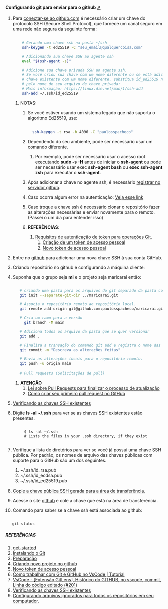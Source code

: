 <!-- markdownlint-disable-next-line -->
#### Configurando git para enviar para o github <a href="configurando_git_para_enviar_para_o_github.html" target="_blank" title="Pressione aqui para expandir este documento em nova aba." >  ➚ </a>
<!-- markdownlint-disable-next-line -->
<main>

1. Para [conectar-se ao github.com](https://docs.github.com/en/authentication/connecting-to-github-with-ssh/generating-a-new-ssh-key-and-adding-it-to-the-ssh-agent) é necessário criar um chave do protocolo SSH (Secure Shell Protocol), que fornece um canal seguro em uma rede não segura da seguinte forma:

    ```sh
        
        # Gerando uma chave ssh na pasta ~/ssh
        ssh-keygen -t ed25519 -C "seu_email@qualquercoisa.com"           

        # Adicionando sua chave SSH ao agente ssh
        eval "$(ssh-agent -s)"

        # Adicione sua chave privada SSH ao agente ssh. 
        # Se você criou sua chave com um nome diferente ou se está adicionando uma 
        # chave existente com um nome diferente, substitua id_ed25519 no comando 
        # pelo nome de seu arquivo de chave privada:
        # Mais informação: https://linux.die.net/man/1/ssh-add
        ssh-add ~/.ssh/id_ed25519

    ```

   1. NOTAS:
      1. Se você estiver usando um sistema legado que não suporta o algoritmo Ed25519, use:

         ```sh

           ssh-keygen -t rsa -b 4096 -C "paulosspacheco"

         ```

      2. Dependendo do seu ambiente, pode ser necessário usar um comando diferente.
         1. Por exemplo, pode ser necessário usar o acesso root executando **sudo -s -H** antes de iniciar o **ssh-agent** ou pode ser necessário usar exec **ssh-agent bash** ou **exec ssh-agent zsh** para executar o **ssh-agent**.
      3. Após adicionar a chave no agente ssh, é necessário [registrar no servidor github](https://github.com/settings/keys).
      4. Caso ocorra algum error na autenticação: [Veja esse link](https://docs.github.com/pt/authentication/troubleshooting-ssh)
      5. Caso troque a chave ssh é necessário clonar o repositório fazer as alterações necessárias e enviar novamente para o remoto. (Passei o um dia para entender isso)

      6. **REFERÊNCIAS**:
         1. [Requisitos de autenticação de token para operações Git](https://github.blog/2020-12-15-token-authentication-requirements-for-git-operations/).
            1. [Criação de um token de acesso pessoal](https://docs.github.com/en/authentication/keeping-your-account-and-data-secure/creating-a-personal-access-token)
            2. [Novo token de acesso pessoal](https://github.com/settings/tokens/new)

2. Entre no [github](https://docs.github.com/en/authentication/connecting-to-github-with-ssh/adding-a-new-ssh-key-to-your-github-account) para adicionar uma nova chave SSH à sua conta GitHub.

3. Criando repositório no github e configurando a máquina cliente:
4. Suponha que o grupo seja **mi** e o projeto seja maricarai então:

   ```sh
   
      # criando uma pasta para os arquivos do git separado da pasta corrente que se deseja versionar
      git init --separate-git-dir ../maricarai.git 

      # Associa o repositório remoto ao repositório local.          
      git remote add origin git@github.com:paulosspacheco/maricarai.git

      # Cria um ramo para a versão     
        git branch -M main                           

      # Adiciona todos os arquivo da pasta que se quer versionar
      git add .        

      # Finaliza a transação do comando git add e registra o nome das alterações feitas       
      git commit -m "Descreva as alterações feitas"

      # Envia as alterações locais para o repositório remoto.
      git push -u origin main                  
      
      # Pull requests (Solicitações de pull) 

   ```

   1. **ATENÇÃO**
      1. [Lei sobre Pull Requests para finalizar o processo de atualização](https://docs.github.com/en/pull-requests/collaborating-with-pull-requests/proposing-changes-to-your-work-with-pull-requests/about-pull-requests)
      2. [Como criar seu primeiro pull request no GitHub](https://m.youtube.com/watch?v=Du04jBWrv4A)

5. [Verificando as chaves SSH existentes](https://docs.github.com/en/authentication/connecting-to-github-with-ssh/checking-for-existing-ssh-keys)
6. Digite **ls -al ~/.ssh** para ver se as chaves SSH existentes estão presentes.

   ```shellScript
        
        $ ls -al ~/.ssh
        # Lists the files in your .ssh directory, if they exist
       
   ```

7. Verifique a lista de diretórios para ver se você já possui uma chave SSH pública. Por padrão, os nomes de arquivo das chaves públicas com suporte para o GitHub são um dos seguintes.
   1. ~/.ssh/id_rsa.pub
   2. ~/.ssh/id_ecdsa.pub
   3. ~/.ssh/id_ed25519.pub

8. [Copie a chave pública SSH gerada para a área de transferência.](https://docs.github.com/en/authentication/connecting-to-github-with-ssh/adding-a-new-ssh-key-to-your-github-account)

9. Acesse o site [github](https://github.com/settings/keys) e cole a chave que está na área de transferência.

10. Comando para saber se a chave ssh está associada ao github:

   ```powershell

      git status

   ```

##### REFERÊNCIAS

1. [get-started](https://docs.github.com/en/get-started)
2. [Instalando o Git](https://git-scm.com/book/pt-br/v2/Come%C3%A7ando-Instalando-o-Git)
3. [Preparação](https://githowto.com/pt-BR/setup)
4. [Criando novo projeto no github](https://github.com/new)
5. [Novo token de acesso pessoal](https://github.com/settings/tokens/new)
6. [Como trabalhar com Git e GitHub no VsCode | Tutorial](https://www.youtube.com/watch?v=HIqyLRKv-YE)
7. [VsCode - [Extensão GitLens], Histórico do GITHUB, no vscode, commit, Linha do código editado (#201)](https://www.youtube.com/watch?v=MbgR1rIDuy4)
8. [Verificando as chaves SSH existentes](https://docs.github.com/en/authentication/connecting-to-github-with-ssh/checking-for-existing-ssh-keys)
9. [Configurando arquivos ignorados para todos os repositórios em seu computador](https://docs.github.com/en/get-started/getting-started-with-git/ignoring-files).

<!-- markdownlint-disable-next-line -->
<main>
